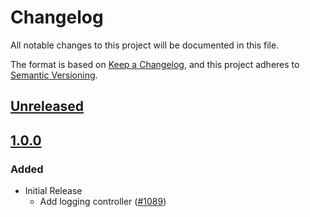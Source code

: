 # Changelog
All notable changes to this project will be documented in this file.

The format is based on [Keep a Changelog](https://keepachangelog.com/en/1.0.0/),
and this project adheres to [Semantic Versioning](https://semver.org/spec/v2.0.0.html).

## [Unreleased]

## [1.0.0]
### Added
- Initial Release
  - Add logging controller ([#1089](https://github.com/mcmire/core.git/pull/1089))

[Unreleased]: https://github.com/mcmire/core/compare/@metamask/logging-controller@1.0.0...HEAD
[1.0.0]: https://github.com/mcmire/core/releases/tag/@metamask/logging-controller@1.0.0
